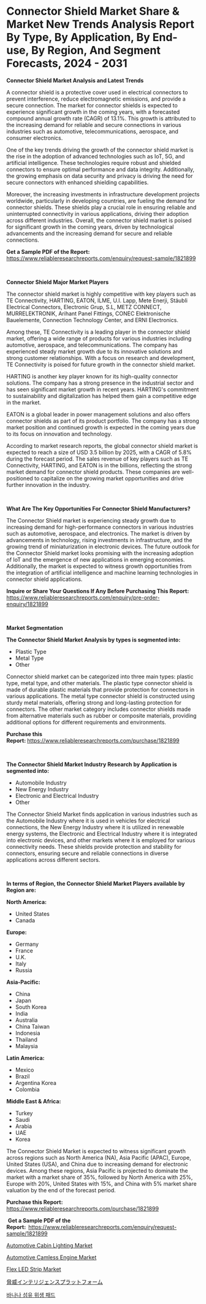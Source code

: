 <p><h1>Connector Shield Market Share & Market New Trends Analysis Report By Type, By Application, By End-use, By Region, And Segment Forecasts, 2024 - 2031</h1></p><p><strong>Connector Shield Market Analysis and Latest Trends</strong></p>
<p><p>A connector shield is a protective cover used in electrical connectors to prevent interference, reduce electromagnetic emissions, and provide a secure connection. The market for connector shields is expected to experience significant growth in the coming years, with a forecasted compound annual growth rate (CAGR) of 13.1%. This growth is attributed to the increasing demand for reliable and secure connections in various industries such as automotive, telecommunications, aerospace, and consumer electronics.</p><p>One of the key trends driving the growth of the connector shield market is the rise in the adoption of advanced technologies such as IoT, 5G, and artificial intelligence. These technologies require robust and shielded connectors to ensure optimal performance and data integrity. Additionally, the growing emphasis on data security and privacy is driving the need for secure connectors with enhanced shielding capabilities.</p><p>Moreover, the increasing investments in infrastructure development projects worldwide, particularly in developing countries, are fueling the demand for connector shields. These shields play a crucial role in ensuring reliable and uninterrupted connectivity in various applications, driving their adoption across different industries. Overall, the connector shield market is poised for significant growth in the coming years, driven by technological advancements and the increasing demand for secure and reliable connections.</p></p>
<p><strong>Get a Sample PDF of the Report:&nbsp;</strong> <a href="https://www.reliableresearchreports.com/enquiry/request-sample/1821899">https://www.reliableresearchreports.com/enquiry/request-sample/1821899</a></p>
<p>&nbsp;</p>
<p><strong>Connector Shield Major Market Players</strong></p>
<p><p>The connector shield market is highly competitive with key players such as TE Connectivity, HARTING, EATON, ILME, U.I. Lapp, Mete Enerji, Stäubli Electrical Connectors, Electronic Grup, S.L, METZ CONNECT, MURRELEKTRONIK, Arihant Panel Fittings, CONEC Elektronische Bauelemente, Connection Technology Center, and ERNI Electronics.</p><p>Among these, TE Connectivity is a leading player in the connector shield market, offering a wide range of products for various industries including automotive, aerospace, and telecommunications. The company has experienced steady market growth due to its innovative solutions and strong customer relationships. With a focus on research and development, TE Connectivity is poised for future growth in the connector shield market.</p><p>HARTING is another key player known for its high-quality connector solutions. The company has a strong presence in the industrial sector and has seen significant market growth in recent years. HARTING's commitment to sustainability and digitalization has helped them gain a competitive edge in the market.</p><p>EATON is a global leader in power management solutions and also offers connector shields as part of its product portfolio. The company has a strong market position and continued growth is expected in the coming years due to its focus on innovation and technology.</p><p>According to market research reports, the global connector shield market is expected to reach a size of USD 3.5 billion by 2025, with a CAGR of 5.8% during the forecast period. The sales revenue of key players such as TE Connectivity, HARTING, and EATON is in the billions, reflecting the strong market demand for connector shield products. These companies are well-positioned to capitalize on the growing market opportunities and drive further innovation in the industry.</p></p>
<p>&nbsp;</p>
<p><strong>What Are The Key Opportunities For Connector Shield Manufacturers?</strong></p>
<p><p>The Connector Shield market is experiencing steady growth due to increasing demand for high-performance connectors in various industries such as automotive, aerospace, and electronics. The market is driven by advancements in technology, rising investments in infrastructure, and the growing trend of miniaturization in electronic devices. The future outlook for the Connector Shield market looks promising with the increasing adoption of IoT and the emergence of new applications in emerging economies. Additionally, the market is expected to witness growth opportunities from the integration of artificial intelligence and machine learning technologies in connector shield applications.</p></p>
<p><strong>Inquire or Share Your Questions If Any Before Purchasing This Report:</strong> <a href="https://www.reliableresearchreports.com/enquiry/pre-order-enquiry/1821899">https://www.reliableresearchreports.com/enquiry/pre-order-enquiry/1821899</a></p>
<p>&nbsp;</p>
<p><strong>Market Segmentation</strong></p>
<p><strong>The Connector Shield Market Analysis by types is segmented into:</strong></p>
<p><ul><li>Plastic Type</li><li>Metal Type</li><li>Other</li></ul></p>
<p><p>Connector shield market can be categorized into three main types: plastic type, metal type, and other materials. The plastic type connector shield is made of durable plastic materials that provide protection for connectors in various applications. The metal type connector shield is constructed using sturdy metal materials, offering strong and long-lasting protection for connectors. The other market category includes connector shields made from alternative materials such as rubber or composite materials, providing additional options for different requirements and environments.</p></p>
<p><strong>Purchase this Report:&nbsp;</strong><a href="https://www.reliableresearchreports.com/purchase/1821899">https://www.reliableresearchreports.com/purchase/1821899</a></p>
<p>&nbsp;</p>
<p><strong>The Connector Shield Market Industry Research by Application is segmented into:</strong></p>
<p><ul><li>Automobile Industry</li><li>New Energy Industry</li><li>Electronic and Electrical Industry</li><li>Other</li></ul></p>
<p><p>The Connector Shield Market finds application in various industries such as the Automobile Industry where it is used in vehicles for electrical connections, the New Energy Industry where it is utilized in renewable energy systems, the Electronic and Electrical Industry where it is integrated into electronic devices, and other markets where it is employed for various connectivity needs. These shields provide protection and stability for connectors, ensuring secure and reliable connections in diverse applications across different sectors.</p></p>
<p>&nbsp;</p>
<p><strong>In terms of Region, the Connector Shield Market Players available by Region are:</strong></p>
<p>
    <p> <strong> North America: </strong>
        <ul>
            <li>United States</li>
            <li>Canada</li>
        </ul>
        </p> 
    <p> <strong> Europe: </strong>
        <ul>
            <li>Germany</li>
            <li>France</li>
            <li>U.K.</li>
            <li>Italy</li>
            <li>Russia</li>
        </ul>
        </p> 
    <p> <strong> Asia-Pacific: </strong>
        <ul>
            <li>China</li>
            <li>Japan</li>
            <li>South Korea</li>
            <li>India</li>
            <li>Australia</li>
            <li>China Taiwan</li>
            <li>Indonesia</li>
            <li>Thailand</li>
            <li>Malaysia</li>
        </ul>
        </p> 
    <p> <strong> Latin America: </strong>
        <ul>
            <li>Mexico</li>
            <li>Brazil</li>
            <li>Argentina Korea</li>
            <li>Colombia</li>
        </ul>
        </p> 
    <p> <strong> Middle East & Africa: </strong>
        <ul>
            <li>Turkey</li>
            <li>Saudi</li>
            <li>Arabia</li>
            <li>UAE</li>
            <li>Korea</li>
        </ul>
    </p>
    </p>
<p><p>The Connector Shield Market is expected to witness significant growth across regions such as North America (NA), Asia Pacific (APAC), Europe, United States (USA), and China due to increasing demand for electronic devices. Among these regions, Asia Pacific is projected to dominate the market with a market share of 35%, followed by North America with 25%, Europe with 20%, United States with 15%, and China with 5% market share valuation by the end of the forecast period.</p></p>
<p><strong>Purchase this Report: </strong><a href="https://www.reliableresearchreports.com/purchase/1821899">https://www.reliableresearchreports.com/purchase/1821899</a></p>
<p>&nbsp;<strong>Get a Sample PDF of the Report:&nbsp;&nbsp;</strong><a href="https://www.reliableresearchreports.com/enquiry/request-sample/1821899">https://www.reliableresearchreports.com/enquiry/request-sample/1821899</a></p>
<p><strong></strong></p>
<p><p><a href="https://issuu.com/reportprime-2/docs/automotive-cabin-lighting-market-size-2030.pptx">Automotive Cabin Lighting Market</a></p><p><a href="https://issuu.com/reportprime-2/docs/automotive-camless-engine-market-size-2030.pptx">Automotive Camless Engine Market</a></p><p><a href="https://github.com/nicholepatriciadoylenwnrjr0/Market-Research-Report-List-1/blob/main/flex-led-strip-market.md">Flex LED Strip Market</a></p><p><a href="https://github.com/mcbeesbxa270/Market-Research-Report-List-1/blob/main/92510479798.md">脅威インテリジェンスプラットフォーム</a></p><p><a href="https://github.com/vskv4779xr1/Market-Research-Report-List-1/blob/main/12870169144.md">바나나 섬유 위생 패드</a></p></p>